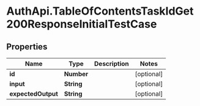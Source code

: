 # AuthApi.TableOfContentsTaskIdGet200ResponseInitialTestCase

## Properties

Name | Type | Description | Notes
------------ | ------------- | ------------- | -------------
**id** | **Number** |  | [optional] 
**input** | **String** |  | [optional] 
**expectedOutput** | **String** |  | [optional] 



